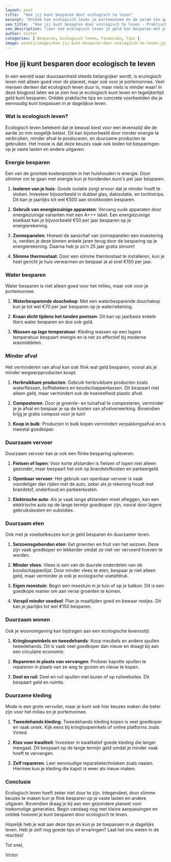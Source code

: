 ```yaml
---
layout: post
title:  "Hoe jij kunt besparen door ecologisch te leven"
excerpt: "Ontdek hoe ecologisch leven je portemonnee en de aarde ten goede komt met deze handige tips en concrete voorbeelden."
seo_title:  "Hoe jij kunt besparen door ecologisch te leven - Praktische tips en voorbeelden"
seo_description: "Leer hoe ecologisch leven je geld kan besparen met praktische tips en concrete voorbeelden. Bespaar geld en help de planeet!"
author: Victor
categories: [ Besparen, Ecologisch leven, Financiën, Tips ]
image: assets/images/hoe-jij-kunt-besparen-door-ecologisch-te-leven.jpg
---
```


## Hoe jij kunt besparen door ecologisch te leven

In een wereld waar duurzaamheid steeds belangrijker wordt, is ecologisch leven niet alleen goed voor de planeet, maar ook voor je portemonnee. Veel mensen denken dat ecologisch leven duur is, maar niets is minder waar! In deze blogpost laten we je zien hoe je ecologisch kunt leven en tegelijkertijd geld kunt besparen. Ontdek praktische tips en concrete voorbeelden die je eenvoudig kunt toepassen in je dagelijkse leven.

### Wat is ecologisch leven?

Ecologisch leven betekent dat je bewust kiest voor een levensstijl die de aarde zo min mogelijk belast. Dit kan bijvoorbeeld door minder energie te verbruiken, minder afval te produceren, en duurzame producten te gebruiken. Het mooie is dat deze keuzes vaak ook leiden tot besparingen op je vaste lasten en andere uitgaven.

### Energie besparen

Een van de grootste kostenposten in het huishouden is energie. Door slimmer om te gaan met energie kun je honderden euro's per jaar besparen.

1. **Isoleren van je huis**: Goede isolatie zorgt ervoor dat je minder hoeft te stoken. Investeer bijvoorbeeld in dubbel glas, dakisolatie, en tochtstrips. Dit kan je jaarlijks tot wel €500 aan stookkosten besparen.

2. **Gebruik van energiezuinige apparaten**: Vervang oude apparaten door energiezuinige varianten met een A+++ label. Een energiezuinige koelkast kan je bijvoorbeeld €50 per jaar besparen op je energierekening.

3. **Zonnepanelen**: Hoewel de aanschaf van zonnepanelen een investering is, verdien je deze binnen enkele jaren terug door de besparing op je energierekening. Daarna heb je zo'n 25 jaar gratis stroom!

4. **Slimme thermostaat**: Door een slimme thermostaat te installeren, kun je heel gericht je huis verwarmen en bespaar je al snel €150 per jaar.

### Water besparen

Water besparen is niet alleen goed voor het milieu, maar ook voor je portemonnee.

1. **Waterbesparende douchekop**: Met een waterbesparende douchekop kun je tot wel €70 per jaar besparen op je waterrekening.

2. **Kraan dicht tijdens het tanden poetsen**: Dit kan op jaarbasis enkele liters water besparen en dus ook geld.

3. **Wassen op lage temperatuur**: Kleding wassen op een lagere temperatuur bespaart energie en is net zo effectief bij moderne wasmiddelen.

### Minder afval

Het verminderen van afval kan ook flink wat geld besparen, vooral als je minder wegwerpproducten koopt.

1. **Herbruikbare producten**: Gebruik herbruikbare producten zoals waterflessen, koffiebekers en boodschappentassen. Dit bespaart niet alleen geld, maar vermindert ook de hoeveelheid plastic afval.

2. **Composteren**: Door je groente- en tuinafval te composteren, verminder je je afval en bespaar je op de kosten van afvalverwerking. Bovendien krijg je gratis compost voor je tuin!

3. **Koop in bulk**: Producten in bulk kopen vermindert verpakkingsafval en is meestal goedkoper.

### Duurzaam vervoer

Duurzaam vervoer kan je ook een flinke besparing opleveren.

1. **Fietsen of lopen**: Voor korte afstanden is fietsen of lopen niet alleen gezonder, maar bespaart het ook op brandstofkosten en parkeergeld.

2. **Openbaar vervoer**: Het gebruik van openbaar vervoer is vaak voordeliger dan rijden met de auto, zeker als je rekening houdt met brandstof, onderhoud en parkeerkosten.

3. **Elektrische auto**: Als je vaak lange afstanden moet afleggen, kan een elektrische auto op de lange termijn goedkoper zijn, vooral door lagere gebruikskosten en subsidies.

### Duurzaam eten

Ook met je voedselkeuzes kun je geld besparen én duurzamer leven.

1. **Seizoensgebonden eten**: Eet groenten en fruit van het seizoen. Deze zijn vaak goedkoper en lekkerder omdat ze niet ver vervoerd hoeven te worden.

2. **Minder vlees**: Vlees is een van de duurste onderdelen van de boodschappenlijst. Door minder vlees te eten, bespaar je niet alleen geld, maar verminder je ook je ecologische voetafdruk.

3. **Eigen moestuin**: Begin een moestuin in je tuin of op je balkon. Dit is een goedkope manier om aan verse groenten te komen.

4. **Verspil minder voedsel**: Plan je maaltijden goed en bewaar restjes. Dit kan je jaarlijks tot wel €150 besparen.

### Duurzaam wonen

Ook je woonomgeving kan bijdragen aan een ecologische levensstijl.

1. **Kringloopwinkels en tweedehands**: Koop meubels en andere spullen tweedehands. Dit is vaak veel goedkoper dan nieuw en draagt bij aan een circulaire economie.

2. **Repareren in plaats van vervangen**: Probeer kapotte spullen te repareren in plaats van ze weg te gooien en nieuw te kopen.

3. **Deel en ruil**: Deel en ruil spullen met buren of op ruilwebsites. Dit bespaart geld en ruimte.

### Duurzame kleding

Mode is een grote vervuiler, maar je kunt ook hier keuzes maken die beter zijn voor het milieu en je portemonnee.

1. **Tweedehands kleding**: Tweedehands kleding kopen is veel goedkoper en vaak uniek. Kijk eens bij kringloopwinkels of online platforms zoals Vinted.

2. **Kies voor kwaliteit**: Investeer in kwalitatief goede kleding die langer meegaat. Dit bespaart op de lange termijn geld omdat je minder vaak hoeft te vervangen.

3. **Zelf repareren**: Leer eenvoudige reparatietechnieken zoals naaien. Hiermee kun je kleding die kapot is weer als nieuw maken.

### Conclusie

Ecologisch leven hoeft zeker niet duur te zijn. Integendeel, door slimme keuzes te maken kun je flink besparen op je vaste lasten en andere uitgaven. Bovendien draag je bij aan een gezondere planeet voor toekomstige generaties. Begin vandaag nog met kleine aanpassingen en ontdek hoeveel je kunt besparen door ecologisch te leven.

Hopelijk heb je wat aan deze tips en kun je ze toepassen in je dagelijks leven. Heb je zelf nog goede tips of ervaringen? Laat het ons weten in de reacties!

Tot snel,

Victor